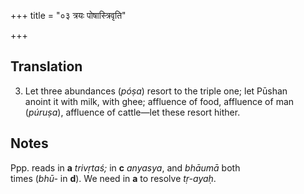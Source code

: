 +++
title = "०३ त्रयः पोषास्त्रिवृति"

+++
## Translation
3. Let three abundances (*póṣa*) resort to the triple one; let Pūshan  
anoint it with milk, with ghee; affluence of food, affluence of man  
(*púruṣa*), affluence of cattle—let these resort hither.

## Notes
Ppp. reads in **a** *trivṛtaś;* in **c** *anyasya*, and *bhāumā* both  
times (*bhū-* in **d**). We need in **a** to resolve *tṛ-ayaḥ*.
